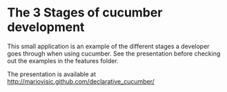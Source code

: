 # The 3 Stages of cucumber development

This small application is an example of the different stages a developer goes through when using cucumber. See the presentation before checking out the examples in the features folder.

The presentation is available at http://mariovisic.github.com/declarative_cucumber/
